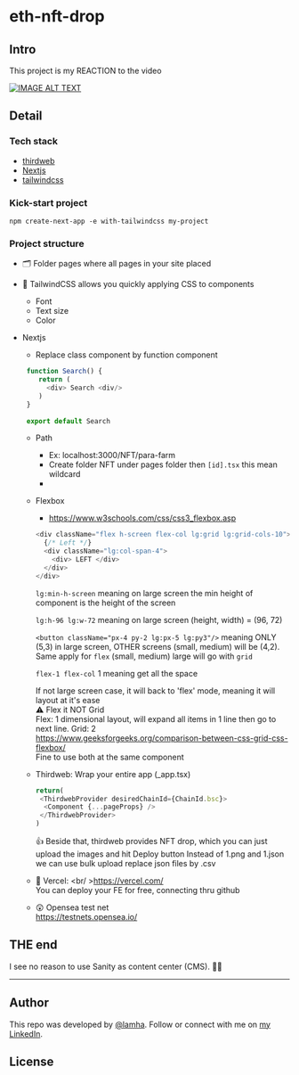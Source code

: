 # eth-nft-drop

## Intro 
This project is my REACTION to the video 

<div>
  <a href="https://www.youtube.com/watch?v=_siRFuLEgGQ"><img src="https://img.youtube.com/vi/_siRFuLEgGQ/0.jpg" alt="IMAGE ALT TEXT"></a>
</div>

## Detail 
### Tech stack 
- <a href="https://thirdweb.com/"> thirdweb </a>
- <a href="https://nextjs.org/"> Nextjs </a>
- <a href="https://tailwindcss.com/"> tailwindcss </a>

### Kick-start project
```
npm create-next-app -e with-tailwindcss my-project
```
### Project structure
- 🗂 Folder pages where all pages in your site placed
- 🌈 TailwindCSS allows you quickly applying CSS to components
  - Font
  - Text size
  - Color
- Nextjs 
  - Replace class component by function component
  
  ```js
   function Search() {
      return (
        <div> Search <div/>
      )
   }
   
   export default Search
  ```
  - Path 
    - Ex: localhost:3000/NFT/para-farm
    - Create folder NFT under pages folder then ```[id].tsx``` this mean wildcard
    - 
  - Flexbox
    - https://www.w3schools.com/css/css3_flexbox.asp
    ``` js
    <div className="flex h-screen flex-col lg:grid lg:grid-cols-10">
      {/* Left */}
      <div className="lg:col-span-4">
        <div> LEFT </div>
      </div>
    </div>
    ```
    
    ```lg:min-h-screen``` meaning on large screen the min height of component is the height of the screen
    
    ```lg:h-96 lg:w-72``` meaning on large screen (height, width) = (96, 72)
    
    ``` <button className="px-4 py-2 lg:px-5 lg:py3"/> ``` meaning ONLY (5,3) in large screen, OTHER screens (small, medium) will be (4,2). 
    Same apply for ```flex``` (small, medium) large will go with ```grid```
    
    ```flex-1 flex-col``` 1 meaning get all the space
    
    If not large screen case, it will back to 'flex' mode, meaning it will layout at it's ease
    <br/> ⚠️ Flex it NOT Grid
    <br/>Flex: 1 dimensional layout, will expand all items in 1 line then go to next line. Grid: 2
    <br/>  https://www.geeksforgeeks.org/comparison-between-css-grid-css-flexbox/
    <br /> Fine to use both at the same component
    
  - Thirdweb: Wrap your entire app (_app.tsx)
    ```js
    return(
     <ThirdwebProvider desiredChainId={ChainId.bsc}>
      <Component {...pageProps} />
     </ThirdwebProvider>
    )
    ``` 
    
    👍 Beside that, thirdweb provides NFT drop, which you can just upload the images and hit Deploy button
    Instead of 1.png and 1.json we can use bulk upload replace json files by .csv
    
  - 🖖 Vercel: 
    <br/ >https://vercel.com/
    <br/> You can deploy your FE for free, connecting thru github
  - 😲 Opensea test net 
   <br/> https://testnets.opensea.io/


## THE end 
I see no reason to use Sanity as content center (CMS). 🤷‍♂️

---
## Author

This repo was developed by [@lamha](https://github.com/HaLamUs). 
Follow or connect with me on [my LinkedIn](https://www.linkedin.com/in/lamhacs). 

## License
